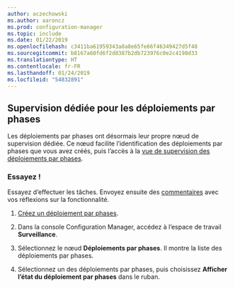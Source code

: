 ```yaml
---
author: aczechowski
ms.author: aaroncz
ms.prod: configuration-manager
ms.topic: include
ms.date: 01/22/2019
ms.openlocfilehash: c3411ba61959343a8a8e65fe66f46349427d5f48
ms.sourcegitcommit: b8167a60fd6f2d8387b2db723976c0e2c4198d33
ms.translationtype: HT
ms.contentlocale: fr-FR
ms.lasthandoff: 01/24/2019
ms.locfileid: "54832891"
---
```

## <a name="bkmk_pod"></a> Supervision dédiée pour les déploiements par phases
<!--3555949-->

Les déploiements par phases ont désormais leur propre nœud de supervision dédiée. Ce nœud facilite l’identification des déploiements par phases que vous avez créés, puis l’accès à la [vue de supervision des déploiements par phases](/sccm/osd/deploy-use/manage-monitor-phased-deployments#bkmk_monitor).


### <a name="try-it-out"></a>Essayez !

Essayez d’effectuer les tâches. Envoyez ensuite des [commentaires](/sccm/core/understand/find-help#product-feedback) avec vos réflexions sur la fonctionnalité.

1. [Créez un déploiement par phases](/sccm/osd/deploy-use/create-phased-deployment-for-task-sequence).  

2. Dans la console Configuration Manager, accédez à l’espace de travail **Surveillance**.  

3. Sélectionnez le nœud **Déploiements par phases**. Il montre la liste des déploiements par phases.  

4. Sélectionnez un des déploiements par phases, puis choisissez **Afficher l’état du déploiement par phases** dans le ruban. 

